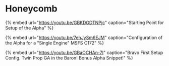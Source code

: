 # Honeycomb

{% embed url="https://youtu.be/GBKDGDTNPjc" caption="Starting Point for Setup of the Alpha" %}

{% embed url="https://youtu.be/7ehJySm6EJM" caption="Configuration of the Alpha for a \"Single Engine\" MSFS C172" %}



{% embed url="https://youtu.be/GBaOCHAn-7I" caption="Bravo First Setup Config.  Twin Prop GA in the Baron! Bonus Alpha Snippet!" %}







